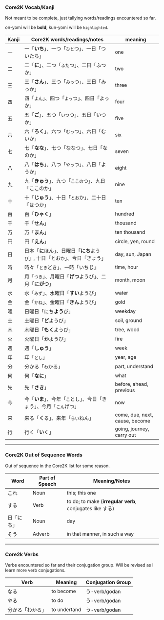 ### Core2K Vocab/Kanji

Not meant to be complete, just tallying words/readings encountered so far.

on-yomi will be **bold**, kun-yomi will be `highlighted`.

| **Kanji** | **Core2K words/readings/notes** | **meaning** |
| --- | --- | --- |
| 一 | 一「**いち**」、一つ「`ひと`つ」、一日「ついたち」 | one |
| 二 | 二「**に**」、二つ「`ふた`つ」、二日「ふつか」 | two |
| 三 | 三「**さん**」、三つ「`みっ`つ」、三日「みっか」| three |
| 四 | 四「`よん`」、四つ「`よっ`つ」、四日「よっか」 | four |
| 五 | 五「**ご**」、五つ「`いつ`つ」、五日「いつか」 | five |
| 六 | 六「**ろく**」、六つ「`むっ`つ」、六日「むいか」 | six |
| 七 | 七「**なな**」、七つ「ななつ」、七日「なのか」 | seven |
| 八 | 八「**はち**」、八つ「`やっ`つ」、八日「ようか」 | eight |
| 九 | 九「**きゅう**」、九つ「`ここの`つ」、九日「ここのか」 | nine |
| 十 | 十「**じゅう**」、十日「`とお`か」、二十日「はつか」 | ten |
| 百 | 百「**ひゃく**」 | hundred |
| 千 | 千「**せん**」 | thousand |
| 万 | 万「**まん**」 | ten thousand |
| 円 | 円「**えん**」 | circle, yen, round |
| 日 | 日本「**に**ほん」、日曜日「**にち**よう`び`」, 十日「とお`か`」、今日「きょう」 | day, sun, Japan |
| 時 | 時々「`とき`どき」、一時「いち**じ**」 | time, hour |
| 月 | 月「`つき`」、月曜日「**げつ**ようび」、二月「に**がつ**」 | month, moon |
| 水 | 水「`みず`」、水曜日「**すい**ようび」 | water |
| 金 | 金「`かね`」、金曜日「**きん**ようび」 | gold |
| 曜 | 日曜日「にち**よう**び」 | weekday |
| 土 | 土曜日「**ど**ようび」 |  soil, ground |
| 木 | 木曜日「**もく**ようび」 | tree, wood |
| 火 | 火曜日「**か**ようび」 | fire |
| 週 | 週「**しゅう**」 | week |
| 年 | 年「`とし`」 | year, age |
| 分 | 分かる「`わ`かる」 | part, understand |　
| 何 | 何「**なに**」 | what |
| 先 | 先「**さき**」 | before, ahead, previous |
| 今 | 今「**いま**」、今年「`こ`とし」、今日「きょう」、今月「`こん`げつ」 | now |
| 来 | 来る「**く**る」、来年「`らい`ねん」 | come, due, next, cause, become |
| 行 | 行く「**い**く」 | going, journey, carry out | 

---

### Core2K Out of Sequence Words

Out of sequence in the Core2K list for some reason.

| **Word** | **Part of Speech** | **Meaning/Notes**
| --- | --- | --- |
| これ | Noun | this; this one |
| する | Verb | to do; to make (**irregular verb**, conjugates like する) |
| 日「にち」 | Noun | day |
| そう | Adverb | in that manner, in such a way |

---

### Core2k Verbs

Verbs encountered so far and their conjugation group. Will be revised as I learn more verb conjugations.

| **Verb** | **Meaning** | **Conjugation Group** |
| --- | --- | --- |
| なる | to become | う-verb/godan |
| やる | to do | う-verb/godan |
| 分かる「わかる」| to undertand | う-verb/godan |
